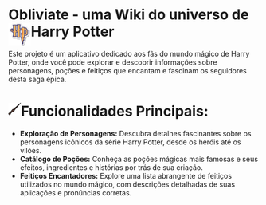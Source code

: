 # Obliviate - uma Wiki do universo de Harry Potter <img align="left" width="9%" height="auto" title="HP" src="https://github.com/jolucas245/Obliviate/blob/master/repo-images/icon-hp.png?raw=true"> 

Este projeto é um aplicativo dedicado aos fãs do mundo mágico de Harry Potter, onde você pode explorar e descobrir informações sobre personagens, poções e feitiços que encantam e fascinam os seguidores desta saga épica.

# Funcionalidades Principais: <img align="left" width="5%" height="auto" title="Vara" src="https://github.com/jolucas245/Obliviate/blob/master/repo-images/icon-wand.png?raw=true">
- **Exploração de Personagens:** Descubra detalhes fascinantes sobre os personagens icônicos da série Harry Potter, desde os heróis até os vilões.
- **Catálogo de Poções:** Conheça as poções mágicas mais famosas e seus efeitos, ingredientes e histórias por trás de sua criação.
- **Feitiços Encantadores:** Explore uma lista abrangente de feitiços utilizados no mundo mágico, com descrições detalhadas de suas aplicações e pronúncias corretas.
